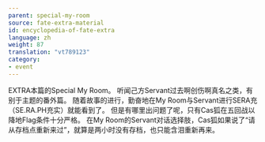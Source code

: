 ```yaml
---
parent: special-my-room
source: fate-extra-material
id: encyclopedia-of-fate-extra
language: zh
weight: 87
translation: "vt789123"
category:
- event
---
```


EXTRA本篇的Special My Room。
听闻己方Servant过去啊创伤啊真名之类，有别于主题的番外篇。
随着故事的进行，勤奋地在My Room与Servant进行SERA充（SE.RA.PH充实）就能看到了。
但是有哪里出问题了呢，只有Cas狐在五回战以降地Flag条件十分严格。
在My Room的Servant对话选择肢，Cas狐如果说了“请从存档点重新来过”，就算是两小时没有存档，也只能含泪重新再来。

